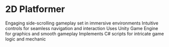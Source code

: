 # 2D Platformer
 
Engaging side-scrolling gameplay set in immersive environments
Intuitive controls for seamless navigation and interaction
Uses Unity Game Engine for graphics and smooth gameplay
Implements C# scripts for intricate game logic and mechanic
